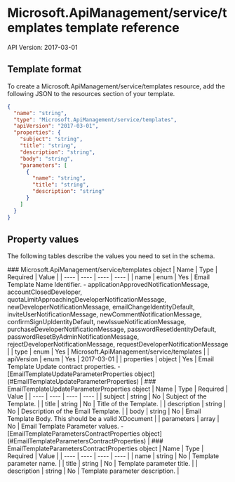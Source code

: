 # Microsoft.ApiManagement/service/templates template reference
API Version: 2017-03-01
## Template format

To create a Microsoft.ApiManagement/service/templates resource, add the following JSON to the resources section of your template.

```json
{
  "name": "string",
  "type": "Microsoft.ApiManagement/service/templates",
  "apiVersion": "2017-03-01",
  "properties": {
    "subject": "string",
    "title": "string",
    "description": "string",
    "body": "string",
    "parameters": [
      {
        "name": "string",
        "title": "string",
        "description": "string"
      }
    ]
  }
}
```
## Property values

The following tables describe the values you need to set in the schema.

<a id="Microsoft.ApiManagement/service/templates" />
### Microsoft.ApiManagement/service/templates object
|  Name | Type | Required | Value |
|  ---- | ---- | ---- | ---- |
|  name | enum | Yes | Email Template Name Identifier. - applicationApprovedNotificationMessage, accountClosedDeveloper, quotaLimitApproachingDeveloperNotificationMessage, newDeveloperNotificationMessage, emailChangeIdentityDefault, inviteUserNotificationMessage, newCommentNotificationMessage, confirmSignUpIdentityDefault, newIssueNotificationMessage, purchaseDeveloperNotificationMessage, passwordResetIdentityDefault, passwordResetByAdminNotificationMessage, rejectDeveloperNotificationMessage, requestDeveloperNotificationMessage |
|  type | enum | Yes | Microsoft.ApiManagement/service/templates |
|  apiVersion | enum | Yes | 2017-03-01 |
|  properties | object | Yes | Email Template Update contract properties. - [EmailTemplateUpdateParameterProperties object](#EmailTemplateUpdateParameterProperties) |


<a id="EmailTemplateUpdateParameterProperties" />
### EmailTemplateUpdateParameterProperties object
|  Name | Type | Required | Value |
|  ---- | ---- | ---- | ---- |
|  subject | string | No | Subject of the Template. |
|  title | string | No | Title of the Template. |
|  description | string | No | Description of the Email Template. |
|  body | string | No | Email Template Body. This should be a valid XDocument |
|  parameters | array | No | Email Template Parameter values. - [EmailTemplateParametersContractProperties object](#EmailTemplateParametersContractProperties) |


<a id="EmailTemplateParametersContractProperties" />
### EmailTemplateParametersContractProperties object
|  Name | Type | Required | Value |
|  ---- | ---- | ---- | ---- |
|  name | string | No | Template parameter name. |
|  title | string | No | Template parameter title. |
|  description | string | No | Template parameter description. |

